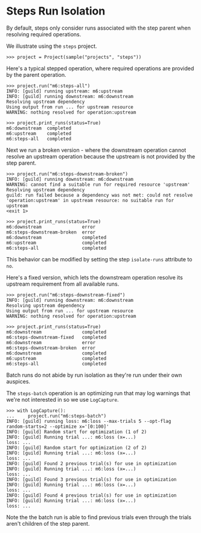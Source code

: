 # Steps Run Isolation

By default, steps only consider runs associated with the step parent
when resolving required operations.

We illustrate using the `steps` project.

    >>> project = Project(sample("projects", "steps"))

Here's a typical stepped operation, where required operations are
provided by the parent operation.

    >>> project.run("m6:steps-all")
    INFO: [guild] running upstream: m6:upstream
    INFO: [guild] running downstream: m6:downstream
    Resolving upstream dependency
    Using output from run ... for upstream resource
    WARNING: nothing resolved for operation:upstream

    >>> project.print_runs(status=True)
    m6:downstream  completed
    m6:upstream    completed
    m6:steps-all   completed

Next we run a broken version - where the downstream operation cannot
resolve an upstream operation because the upstream is not provided by
the step parent.

    >>> project.run("m6:steps-downstream-broken")
    INFO: [guild] running downstream: m6:downstream
    WARNING: cannot find a suitable run for required resource 'upstream'
    Resolving upstream dependency
    guild: run failed because a dependency was not met: could not resolve
    'operation:upstream' in upstream resource: no suitable run for upstream
    <exit 1>

    >>> project.print_runs(status=True)
    m6:downstream               error
    m6:steps-downstream-broken  error
    m6:downstream               completed
    m6:upstream                 completed
    m6:steps-all                completed

This behavior can be modified by setting the step `isolate-runs`
attribute to `no`.

Here's a fixed version, which lets the downstream operation resolve
its upstream requirement from all available runs.

    >>> project.run("m6:steps-downstream-fixed")
    INFO: [guild] running downstream: m6:downstream
    Resolving upstream dependency
    Using output from run ... for upstream resource
    WARNING: nothing resolved for operation:upstream

    >>> project.print_runs(status=True)
    m6:downstream               completed
    m6:steps-downstream-fixed   completed
    m6:downstream               error
    m6:steps-downstream-broken  error
    m6:downstream               completed
    m6:upstream                 completed
    m6:steps-all                completed

Batch runs do not abide by run isolation as they're run under their
own auspices.

The `steps-batch` operation is an optimizing run that may log warnings
that we're not interested in so we use `LogCapture`.

    >>> with LogCapture():
    ...     project.run("m6:steps-batch")
    INFO: [guild] running loss: m6:loss --max-trials 5 --opt-flag
    random-starts=2 --optimize x='[0:100]'
    INFO: [guild] Random start for optimization (1 of 2)
    INFO: [guild] Running trial ...: m6:loss (x=...)
    loss: ...
    INFO: [guild] Random start for optimization (2 of 2)
    INFO: [guild] Running trial ...: m6:loss (x=...)
    loss: ...
    INFO: [guild] Found 2 previous trial(s) for use in optimization
    INFO: [guild] Running trial ...: m6:loss (x=...)
    loss: ...
    INFO: [guild] Found 3 previous trial(s) for use in optimization
    INFO: [guild] Running trial ...: m6:loss (x=...)
    loss: ...
    INFO: [guild] Found 4 previous trial(s) for use in optimization
    INFO: [guild] Running trial ...: m6:loss (x=...)
    loss: ...

Note the the batch run is able to find previous trials even through
the trials aren't children of the step parent.
